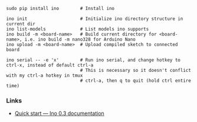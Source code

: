     sudo pip install ino        # Install ino

    ino init                    # Initialize ino directory structure in current dir
    ino list-models             # List models ino supports
    ino build -m <board-name>   # Build current directory for <board-name>, i.e. ino build -m nano328 for Arduino Nano
    ino upload -m <board-name>  # Upload compiled sketch to connected board

    ino serial -- -e 'x'        # Run ino serial, and change hotkey to ctrl-x, instead of default ctrl-a
                                # This is necessary so it doesn't conflict with my ctrl-a hotkey in tmux
                                # ctrl-a, then q to quit (hold ctrl entire time)
    
### Links

* [Quick start — Ino 0.3 documentation](http://inotool.org/quickstart)
